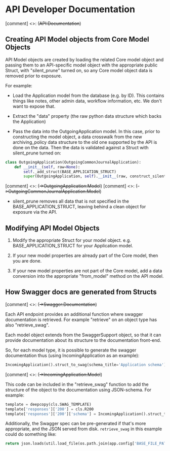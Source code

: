 # API Developer Documentation

[comment] <>: (~~API:Documentation~~)

## Creating API Model objects from Core Model Objects

API Model objects are created by loading the related Core model object
and passing them to an API-specific model object with the appropriate 
public Struct, with "silent_prune" turned on, so any Core model object
data is removed prior to exposure.

For example:

* Load the Application model from the database (e.g. by ID).  This contains things like
notes, other admin data, workflow information, etc.  We don't want to expose that.

* Extract the "data" property (the raw python data structure which backs the Application)

* Pass the data into the OutgoingApplication model.  In this case, prior to constructing
the model object, a data crosswalk from the new archiving_policy data structure to the old
one supported by the API is done on the data.  Then the data is validated against a Struct
with silent_prune turned on:

```python
class OutgoingApplication(OutgoingCommonJournalApplication):
    def __init__(self, raw=None):
        self._add_struct(BASE_APPLICATION_STRUCT)
        super(OutgoingApplication, self).__init__(raw, construct_silent_prune=True, expose_data=True)
```

[comment] <>: (~~->OutgoingApplication:Model~~)
[comment] <>: (~~->OutgoingCommonJournalApplication:Model~~)

* silent_prune removes all data that is not specified in the BASE_APPLICATION_STRUCT, leaving behind
a clean object for exposure via the API.

## Modifying API Model Objects

1. Modify the appropriate Struct for your model object.  e.g. BASE_APPLICATION_STRUCT for your
Application model.

2. If your new model properties are already part of the Core model, then you are done.

3. If your new model properties are not part of the Core model, add a data conversion into the
appropriate "from_model" method on the API model.

## How Swagger docs are generated from Structs

[comment] <>: (~~->Swagger:Documentation~~)

Each API endpoint provides an additional function where swagger documentation is retrieved.  For example
"retrieve" on an object type has also "retrieve_swag".

Each model object extends from the SwaggerSupport object, so that it can provide documentation about its
structure to the documentation front-end.

So, for each model type, it is possible to generate the swagger documentation thus (using IncomingApplication 
as an example):

```python
IncomingApplication().struct_to_swag(schema_title='Application schema')
```

[comment] <>: (~~->IncomingApplication:Model~~)

This code can be included in the "retrieve_swag" function to add the structure of the object to the documentation
using JSON-schema.  For example:

```python
template = deepcopy(cls.SWAG_TEMPLATE)
template['responses']['200'] = cls.R200
template['responses']['200']['schema'] = IncomingApplication().struct_to_swag(schema_title='Application schema')
```

Additionally, the Swagger spec can be pre-generated if that's more appropriate, and the JSON served from disk. 
`retrieve_swag` in this example could do something like:

```python
return json.loads(util.load_file(os.path.join(app.config['BASE_FILE_PATH'], 'api', 'v2', 'crud_api_application_retrieve_swag.json')))
```